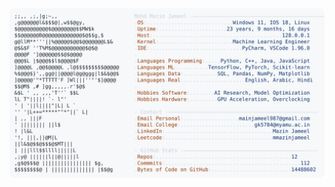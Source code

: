 <picture>
  <source srcset="https://raw.githubusercontent.com/mmazinjameel/mmazinjameel/main/dark_mode.svg?v=1755778832" media="(prefers-color-scheme: dark)">
  <img src="https://raw.githubusercontent.com/mmazinjameel/mmazinjameel/main/light_mode.svg?v=1755778832">
</picture>
